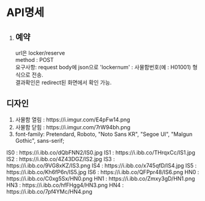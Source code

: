 <h1>API명세</h1>
<ol>
  <li><h2>예약</h2></li>
  url은 locker/reserve <br>
  method : POST <br>
  요구사항: request body에 json으로  'lockernum' : 사물함번호(예 : H01001) 형식으로 전송.<br>
  결과확인은 redirect된 화면에서 확인 가능.<br>
</ol>
<h2>디자인</h2>
<ol>
<li>사물함 열림 : https://i.imgur.com/E4pFw14.png</li>
<li>사물함 닫힘 : https://i.imgur.com/7rW94bh.png</li>
<li>font-family: Pretendard, Roboto, "Noto Sans KR", "Segoe UI", "Malgun Gothic", sans-serif;</li>
</ol>
<p>IS0 : https://i.ibb.co/dQbFNN2/IS0.jpg
IS1 : https://i.ibb.co/THrqxCc/IS1.jpg
IS2 : https://i.ibb.co/4Z43DGZ/IS2.jpg
IS3 : https://i.ibb.co/9VG8xKZ/IS3.png
IS4 : https://i.ibb.co/x745qfD/IS4.jpg
IS5 : https://i.ibb.co/Kh6fP6n/IS5.jpg
IS6 : https://i.ibb.co/QFPpr48/IS6.png
HN0 : https://i.ibb.co/C0xg5Sx/HN0.png
HN1 : https://i.ibb.co/Zmxy3gD/HN1.png
HN3 : https://i.ibb.co/hfFHgg4/HN3.png
HN4 : https://i.ibb.co/7pf4YMc/HN4.png</p>
